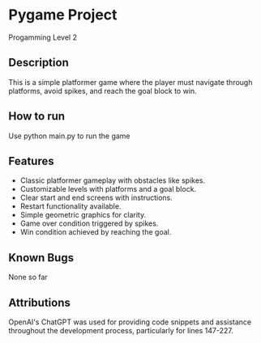 # Pygame Project
Progamming Level 2

## Description
This is a simple platformer game where the player must navigate through platforms, avoid spikes, and reach the goal block to win.

## How to run
Use python main.py to run the game

## Features
- Classic platformer gameplay with obstacles like spikes.
- Customizable levels with platforms and a goal block.
- Clear start and end screens with instructions.
- Restart functionality available.
- Simple geometric graphics for clarity.
- Game over condition triggered by spikes.
- Win condition achieved by reaching the goal.

## Known Bugs
None so far

## Attributions
OpenAI's ChatGPT was used for providing code snippets and assistance throughout the development process, particularly for lines 147-227.

